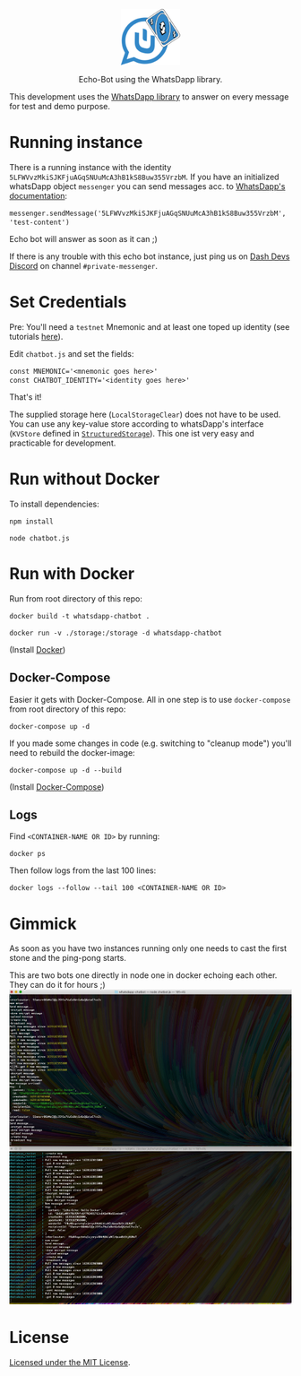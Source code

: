 <p align="center">
  <img alt="WhatsDapp Echo-Bot" src="images/whatsDapp_EchoBot.png" height="100">
</p>

<p align="center">
  Echo-Bot using the WhatsDapp library.
</p>

This development uses the [WhatsDapp library](https://github.com/realKidDouglas/whatsdapp-lib) to answer on every message for test and demo purpose.

# Running instance

There is a running instance with the identity `5LFWVvzMkiSJKFjuAGqSNUuMcA3hB1kS8Buw355VrzbM`.
If you have an initialized whatsDapp object `messenger` you can send messages acc. to [WhatsDapp's documentation](https://github.com/realKidDouglas/whatsdapp-lib):
```
messenger.sendMessage('5LFWVvzMkiSJKFjuAGqSNUuMcA3hB1kS8Buw355VrzbM', 'test-content')
```
Echo bot will answer as soon as it can ;)

If there is any trouble with this echo bot instance, just ping us on [Dash Devs Discord](https://chat.dashdevs.org/) on channel `#private-messenger`.

# Set Credentials

Pre: You'll need a `testnet` Mnemonic and at least one toped up identity (see tutorials [here](https://dashplatform.readme.io/docs/tutorials-introduction)).

Edit `chatbot.js` and set the fields:
```
const MNEMONIC='<mnemonic goes here>'
const CHATBOT_IDENTITY='<identity goes here>'
```

That's it!

The supplied storage here (`LocalStorageClear`) does not have to be used.
You can use any key-value store according to whatsDapp's interface (`KVStore` defined in [`StructuredStorage`](https://github.com/realKidDouglas/whatsdapp-lib/blob/master/src/storage/StructuredStorage.ts)).
This one ist very easy and practicable for development.

# Run without Docker

To install dependencies: 
```
npm install
```

```
node chatbot.js
```

# Run with Docker

Run from root directory of this repo:
```
docker build -t whatsdapp-chatbot .
```

```
docker run -v ./storage:/storage -d whatsdapp-chatbot
```

(Install [Docker](https://docs.docker.com/get-docker/))


## Docker-Compose

Easier it gets with Docker-Compose.
All in one step is to use `docker-compose` from root directory of this repo: 
```
docker-compose up -d
```

If you made some changes in code (e.g. switching to "cleanup mode") you'll need to rebuild the docker-image:

```
docker-compose up -d --build
```

(Install [Docker-Compose](https://docs.docker.com/compose/install/))


## Logs

Find `<CONTAINER-NAME OR ID>` by running:
```
docker ps
```
Then follow logs from the last 100 lines:
```
docker logs --follow --tail 100 <CONTAINER-NAME OR ID>
```


# Gimmick

As soon as you have two instances running only one needs to cast the first stone and the ping-pong starts.

This are two bots one directly in node one in docker echoing each other.
They can do it for hours ;)
![echobots](images/echobot_docker.png)

# License
[Licensed under the MIT License](https://opensource.org/licenses/MIT).
